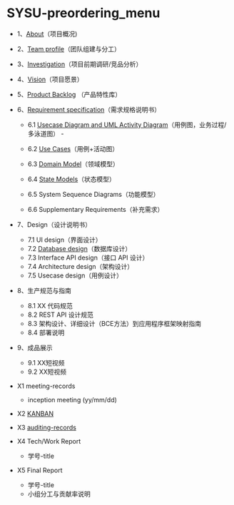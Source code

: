 # SYSU-preordering_menu
- 1、[About](https://github.com/preorderingmenugroup/SYSU-preordering_menu/document/About)（项目概况)  

- 2、[Team profile](https://github.com/preorderingmenugroup/SYSU-preordering_menu/document/Team)（团队组建与分工）  

- 3、[Investigation](https://github.com/preorderingmenugroup/SYSU-preordering_menu/document/Investagation/Investagation)（项目前期调研/竞品分析）  

- 4、[Vision](https://github.com/preorderingmenugroup/SYSU-preordering_menu/document/Vision)（项目愿景）  

- 5、[Product Backlog](https://github.com/preorderingmenugroup/SYSU-preordering_menu/document/Backlog) （产品特性库）  

- 6、[Requirement specification](https://preorderingmenugroup.github.io/SYSU-preordering_menu/Requirement-specification)（需求规格说明书）  
  - 6.1 [Usecase Diagram and UML Activity Diagram](https://preorderingmenugroup.github.io/SYSU-preordering_menu/Requirement-specification/1/1-1-usercase-diagram)（用例图，业务过程/多泳道图）  -

  - 6.2 [Use Cases](https://github.com/preorderingmenugroup/SYSU-preordering_menu/document/6_2_UsecasesAndActivityPic/user_cases.md)（用例+活动图）

  - 6.3 [Domain Model](https://github.com/preorderingmenugroup/SYSU-preordering_menu/blob/master/document/DomainModel/Domain%20Model.md)（领域模型）

  - 6.4 [State Models](https://github.com/preorderingmenugroup/SYSU-preordering_menu/document/statemodel/state_model.md)（状态模型）

  - 6.5 System Sequence Diagrams（功能模型）

  - 6.6 Supplementary Requirements（补充需求）

- 7、Design（设计说明书）

  - 7.1 UI design（界面设计）
  - 7.2 [Database design](https://preorderingmenugroup.github.io/SYSU-preordering_menu/Design/2DataBaseDesign)（数据库设计）
  - 7.3 Interface API design（接口 API 设计）
  - 7.4 Architecture design（架构设计）
  - 7.5 Usecase design（用例设计）

- 8、生产规范与指南

  - 8.1 XX 代码规范
  - 8.2 REST API 设计规范
  - 8.3 架构设计、详细设计（BCE方法）到应用程序框架映射指南
  - 8.4 部署说明

- 9、成品展示

  - 9.1 XX短视频
  - 9.2 XX短视频

- X1 meeting-records

  - inception meeting (yy/mm/dd)

- X2 [KANBAN]()

- X3 [auditing-records]()

- X4 Tech/Work Report

  - 学号-title

- X5 Final Report

  - 学号-title
  - 小组分工与贡献率说明

  
